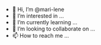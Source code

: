 - 👋 Hi, I’m @mari-lene
- 👀 I’m interested in ...
- 🌱 I’m currently learning ...
- 💞️ I’m looking to collaborate on ...
- 📫 How to reach me ...

<!---
mari-lene/mari-lene is a ✨ special ✨ repository because its `README.md` (this file) appears on your GitHub profile.
You can click the Preview link to take a look at your changes.
--->
